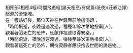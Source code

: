 相應部1相應4經/時間飛逝經(諸天相應/有偈篇/祇夜)(莊春江譯)  
起源於舍衛城。  
在一旁站好後，那位天神在世尊面前說這偈頌：  
「時間飛逝，夜晚迅速渡過，種種年齡次第地捨棄[人]，  
觀看著這死亡的恐怖，應該作福德取得安樂。」  
「時間飛逝，夜晚迅速渡過，種種年齡次第地捨棄[人]，  
觀看著這死亡的恐怖，期待寂靜者應該捨去世間的誘惑物。」  
  
  
